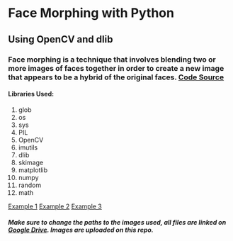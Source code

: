 # Face Morphing with Python
## Using OpenCV and dlib
### Face morphing is a technique that involves blending two or more images of faces together in order to create a new image that appears to be a hybrid of the original faces. [Code Source](https://github.com/Azmarie/Face-Morphing/)
#### Libraries Used:
 1. glob 
 2. os 
 3. sys 
 4. PIL 
 5. OpenCV 
 6. imutils 
 7. dlib 
 8. skimage 
 9. matplotlib 
 10. numpy  
 11. random
 12. math

[Example 1](https://i.imgur.com/FwNK3YW.mp4)
[Example 2](https://i.imgur.com/fLD62Ez.mp4)
[Example 3](https://i.imgur.com/gJzfA89.mp4)

##### Make sure to change the paths to the images used, all files are linked on [Google Drive](https://drive.google.com/drive/folders/1n7iRsWiVVOQiN9m8oxz8yjI2mHFY4ZeC?usp=share_link). Images are uploaded on this repo.





